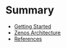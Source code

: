 # Summary

- [Getting Started](./ch01-getting-started.md)
- [Zenos Architecture](./ch02-01-zenos-architecture.md)
- [References](./ch03-references.md)
